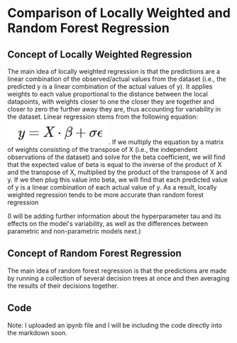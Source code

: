# Comparison of Locally Weighted and Random Forest Regression

## Concept of Locally Weighted Regression
The main idea of locally weighted regression is that the predictions are a linear combination of the observed/actual values from the dataset (i.e., the predicted y is a linear combination of the actual values of y).  It applies weights to each value proportional to the distance between the local datapoints, with weights closer to one the closer they are together and closer to zero the further away they are, thus accounting for variability in the dataset.  Linear regression stems from the following equation:
![](linearregression.jpg).  If we multiply the equation by a matrix of weights consisting of the transpose of X (i.e., the independent observations of the dataset) and solve for the beta coefficient, we will find that the expected value of beta is equal to the inverse of the product of X and the transpose of X, multiplied by the product of the transpose of X and y.  If we then plug this value into beta, we will find that each predicted value of y is a linear combination of each actual value of y.  As a result, locally weighted regression tends to be more accurate than random forest regression

(I will be adding further information about the hyperparameter tau and its effects on the model's variability, as well as the differences between parametric and non-parametric models next.)

## Concept of Random Forest Regression
The main idea of random forest regression is that the predictions are made by running a collection of several decision trees at once and then averaging the results of their decisions together.


## Code
Note: I uploaded an ipynb file and I will be including the code directly into the markdown soon.
